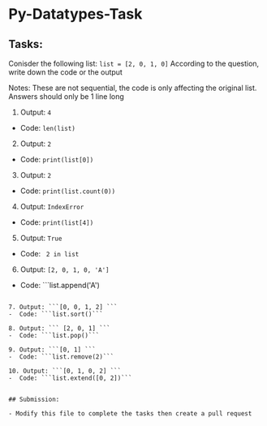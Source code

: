 # Py-Datatypes-Task

## Tasks:

Conisder the following list:
```list = [2, 0, 1, 0]```
According to the question, write down the code or the output

Notes: 
 These are not sequential, the code is only affecting the original list. 
 Answers should only be 1 line long

1. Output: ```4```
-  Code:  ```len(list)``` 

2. Output: ```2```
-  Code: ```print(list[0])``` 

3. Output: ```2```
-  Code: ```print(list.count(0))``` 

4. Output: ```IndexError```
-  Code: ```print(list[4])```

5. Output: ```True```
-  Code: ``` 2 in list```

6. Output: ```[2, 0, 1, 0, 'A'] ```
-  Code: ```list.append('A')
``` 

7. Output: ```[0, 0, 1, 2] ```
-  Code: ```list.sort()```

8. Output: ``` [2, 0, 1] ``` 
-  Code: ```list.pop()```

9. Output: ```[0, 1] ```
-  Code: ```list.remove(2)``` 

10. Output: ```[0, 1, 0, 2] ```
-  Code: ```list.extend([0, 2])``` 


## Submission:

- Modify this file to complete the tasks then create a pull request
